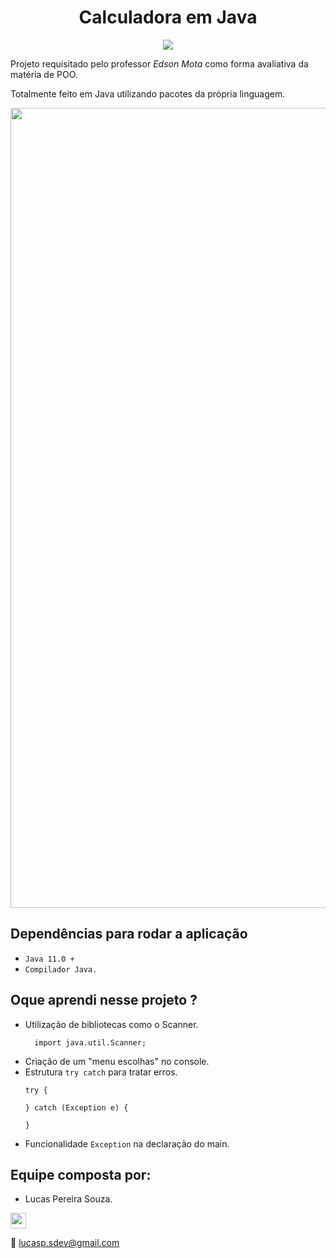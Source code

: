 <h1 align="center">Calculadora em Java</h1>

<p align="center">
  <img src="http://wiki.stat.ucla.edu/distributome/uploads/a/a2/JAVA_animated.gif">
</p>

Projeto requisitado pelo professor _Edson Mota_ como forma avaliativa da matéria de POO.

Totalmente feito em Java utilizando pacotes da própria linguagem.

<img src="assets/calc.gif" width="1280" heigh="720">

## Dependências para rodar a aplicação

- `Java 11.0 +`
- `Compilador Java.`

## Oque aprendi nesse projeto ?

- Utilização de bibliotecas como o Scanner.
  ```
    import java.util.Scanner;
  ```
- Criação de um "menu escolhas" no console.
- Estrutura `try catch` para tratar erros.
  ```
  try {
  
  } catch (Exception e) {
  
  }
  ```
- Funcionalidade `Exception` na declaração do main.

## Equipe composta por:

* Lucas Pereira Souza.
<a href="https://www.linkedin.com/in/lucas-souza-dev/">
        <img height="25px" src="https://img.shields.io/badge/LinkedIn-0077B5?style=for-the-badge&logo=linkedin&logoColor=white">
</a>

📩 lucasp.sdev@gmail.com